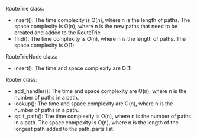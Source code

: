 RouteTrie class:
  - insert(): The time complexity is O(n), where n is the length of paths. The space complexity is O(n), where n is the new paths that need to be created and added to the RouteTrie
  - find(): The time complexity is O(n), where n is the length of paths. The space complexity is O(1)

RouteTrieNode class:
  - insert(): The time and space complexity are O(1)

Router class:
  - add_handler(): The time and space complexity are O(n), where n is the number of paths in a path.
  - lookup():  The time and space complexity are O(n), where n is the number of paths in a path.
  - split_path(): The time complexity is O(n), where n is the number of paths in a path. The space compexity is O(n), where n is the length of the longest path added to the path_parts list.